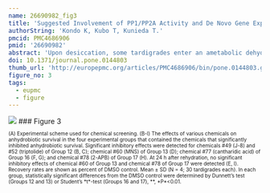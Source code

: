 ```yaml
---
name: 26690982_fig3
title: 'Suggested Involvement of PP1/PP2A Activity and De Novo Gene Expression in Anhydrobiotic Survival in a Tardigrade, Hypsibius dujardini, by Chemical Genetic Approach.'
authorString: 'Kondo K, Kubo T, Kunieda T.'
pmcid: PMC4686906
pmid: '26690982'
abstract: 'Upon desiccation, some tardigrades enter an ametabolic dehydrated state called anhydrobiosis and can survive a desiccated environment in this state. For successful transition to anhydrobiosis, some anhydrobiotic tardigrades require pre-incubation under high humidity conditions, a process called preconditioning, prior to exposure to severe desiccation. Although tardigrades are thought to prepare for transition to anhydrobiosis during preconditioning, the molecular mechanisms governing such processes remain unknown. In this study, we used chemical genetic approaches to elucidate the regulatory mechanisms of anhydrobiosis in the anhydrobiotic tardigrade, Hypsibius dujardini. We first demonstrated that inhibition of transcription or translation drastically impaired anhydrobiotic survival, suggesting that de novo gene expression is required for successful transition to anhydrobiosis in this tardigrade. We then screened 81 chemicals and identified 5 chemicals that significantly impaired anhydrobiotic survival after severe desiccation, in contrast to little or no effect on survival after high humidity exposure only. In particular, cantharidic acid, a selective inhibitor of protein phosphatase (PP) 1 and PP2A, exhibited the most profound inhibitory effects. Another PP1/PP2A inhibitor, okadaic acid, also significantly and specifically impaired anhydrobiotic survival, suggesting that PP1/PP2A activity plays an important role for anhydrobiosis in this species. This is, to our knowledge, the first report of the required activities of signaling molecules for desiccation tolerance in tardigrades. The identified inhibitory chemicals could provide novel clues to elucidate the regulatory mechanisms underlying anhydrobiosis in tardigrades.'
doi: 10.1371/journal.pone.0144803
thumb_url: 'http://europepmc.org/articles/PMC4686906/bin/pone.0144803.g003.gif'
figure_no: 3
tags:
  - eupmc
  - figure
---
```

<img src='http://europepmc.org/articles/PMC4686906/bin/pone.0144803.g003.jpg' style='max-height: 300px'>
### Figure 3
<p style='font-size: 10px;'><title>Screening of chemicals inhibiting anhydrobiotic survival.</title> (A) Experimental scheme used for chemical screening. (B-I) The effects of various chemicals on anhydrobiotic survival in the four experimental groups that contained the chemicals that significantly inhibited anhydrobiotic survival. Significant inhibitory effects were detected for chemicals #49 (J-8) and #52 (triptolide) of Group 12 (B, C); chemical #60 (MNS) of Group 13 (D); chemical #77 (cantharidic acid) of Group 16 (F, G); and chemical #78 (2-APB) of Group 17 (H). At 24 h after rehydration, no significant inhibitory effects of chemical #60 of Group 13 and chemical #78 of Group 17 were detected (E, I). Recovery rates are shown as percent of DMSO control. Mean ± SD (N = 4; 30 tardigrades each). In each group, statistically significant differences from the DMSO control were determined by Dunnett’s test (Groups 12 and 13) or Student’s *t*-test (Groups 16 and 17), **, *P*&lt;0.01.</p>